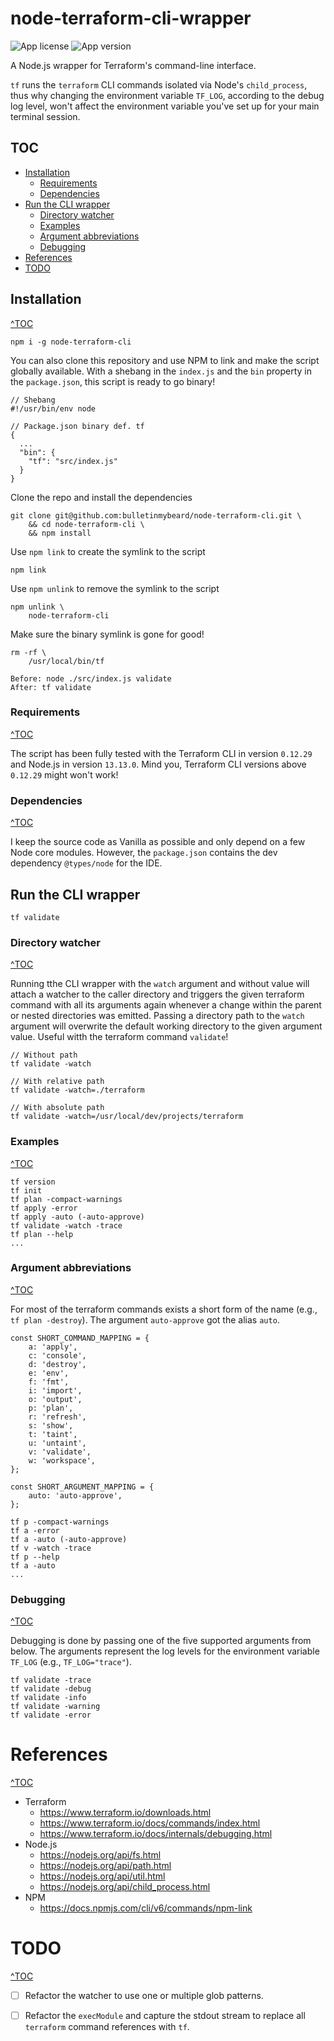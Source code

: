 # node-terraform-cli-wrapper

![App license](https://img.shields.io/github/license/Naereen/StrapDown.js.svg)
![App version](https://img.shields.io/badge/version-1.0.0-blue.svg)

A Node.js wrapper for Terraform's command-line interface.

`tf` runs the `terraform` CLI commands isolated via Node's `child_process`, thus why changing the environment variable `TF_LOG`, according to the debug log level, won't affect the environment variable you've set up for your main terminal session.

## TOC
- [Installation](#installation)
    - [Requirements](#requirements)
    - [Dependencies](#dependencies)
- [Run the CLI wrapper](#run-the-cli-wrapper)
    - [Directory watcher](#directory-watcher)
    - [Examples](#examples)
    - [Argument abbreviations](#argument-abbreviations)
    - [Debugging](#debugging)
- [References](#references)
- [TODO](#todo)

## Installation
[^TOC](#toc)

```
npm i -g node-terraform-cli
```

You can also clone this repository and use NPM to link and make the script globally available.
With a shebang in the `index.js` and the `bin` property in the `package.json`, this script is ready to go binary!

```
// Shebang
#!/usr/bin/env node

// Package.json binary def. tf
{
  ...
  "bin": {
    "tf": "src/index.js"
  }
}
```

Clone the repo and install the dependencies
```
git clone git@github.com:bulletinmybeard/node-terraform-cli.git \
    && cd node-terraform-cli \
    && npm install
```

Use `npm link` to create the symlink to the script
```
npm link
```

Use `npm unlink` to remove the symlink to the script
```
npm unlink \
    node-terraform-cli
```

Make sure the binary symlink is gone for good!
```
rm -rf \
    /usr/local/bin/tf
```

```
Before: node ./src/index.js validate
After: tf validate
```

### Requirements
[^TOC](#toc)

The script has been fully tested with the Terraform CLI in version `0.12.29` and Node.js in version `13.13.0`. Mind you, Terraform CLI versions above `0.12.29` might won't work! 

### Dependencies
[^TOC](#toc)

I keep the source code as Vanilla as possible and only depend on a few Node core modules. However, the `package.json` contains the dev dependency `@types/node` for the IDE.

## Run the CLI wrapper

```
tf validate
```

### Directory watcher
[^TOC](#toc)

Running tthe CLI wrapper with the `watch` argument and without value will attach a watcher to the caller directory and triggers the given terraform command with all its arguments again whenever a change within the parent or nested directories was emitted.
Passing a directory path to the `watch` argument will overwrite the default working directory to the given argument value. 
Useful witth the terraform command `validate`!
```
// Without path
tf validate -watch

// With relative path
tf validate -watch=./terraform

// With absolute path
tf validate -watch=/usr/local/dev/projects/terraform
```
### Examples
[^TOC](#toc)
```
tf version
tf init
tf plan -compact-warnings
tf apply -error
tf apply -auto (-auto-approve)
tf validate -watch -trace
tf plan --help
...
```

### Argument abbreviations
[^TOC](#toc)

For most of the terraform commands exists a short form of the name (e.g., `tf plan -destroy`). The argument `auto-approve` got the alias `auto`.

```
const SHORT_COMMAND_MAPPING = {
    a: 'apply',
    c: 'console',
    d: 'destroy',
    e: 'env',
    f: 'fmt',
    i: 'import',
    o: 'output',
    p: 'plan',
    r: 'refresh',
    s: 'show',
    t: 'taint',
    u: 'untaint',
    v: 'validate',
    w: 'workspace',
};

const SHORT_ARGUMENT_MAPPING = {
    auto: 'auto-approve',
};
```

```
tf p -compact-warnings
tf a -error
tf a -auto (-auto-approve)
tf v -watch -trace
tf p --help
tf a -auto
...
```

### Debugging
[^TOC](#toc)

Debugging is done by passing one of the five supported arguments from below. The arguments represent the log levels for the environment variable `TF_LOG` (e.g., `TF_LOG="trace"`).

```
tf validate -trace
tf validate -debug
tf validate -info
tf validate -warning
tf validate -error
```

# References
[^TOC](#toc)

- Terraform
    - https://www.terraform.io/downloads.html
    - https://www.terraform.io/docs/commands/index.html
    - https://www.terraform.io/docs/internals/debugging.html
- Node.js
    - https://nodejs.org/api/fs.html
    - https://nodejs.org/api/path.html
    - https://nodejs.org/api/util.html
    - https://nodejs.org/api/child_process.html
- NPM
    - https://docs.npmjs.com/cli/v6/commands/npm-link

# TODO
[^TOC](#toc)

- [ ] Refactor the watcher to use one or multiple glob patterns.
- [ ] Refactor the `execModule` and capture the stdout stream to replace all `terraform` command references with `tf`. 
 
